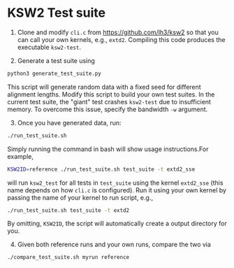 # KSW2 Test suite

1. Clone and modify `cli.c` from https://github.com/lh3/ksw2 so that you can call your own kernels,
   e.g., `extd2`.
Compiling this code produces the executable `ksw2-test`.

2. Generate a test suite using
```bash
python3 generate_test_suite.py
```
This script will generate random data with a fixed seed for different alignment lengths. Modify this
script to build your own test suites. In the current test suite, the "giant" test crashes
`ksw2-test` due to insufficient memory. To overcome this issue, specify the bandwidth `-w` argument. 

3. Once you have generated data, run:
```bash
./run_test_suite.sh
```
Simply running the command in bash will show usage instructions.For example,
```bash
KSW2ID=reference ./run_test_suite.sh test_suite -t extd2_sse
```
will run `ksw2_test` for all tests in `test_suite` using the kernel `extd2_sse` (this name depends
on how `cli.c` is configured). Run it using your own kernel by passing the name of your kernel to
run script, e.g.,

```bash
./run_test_suite.sh test_suite -t extd2
```
By omitting, `KSW2ID`, the script will automatically create a output directory for you.

4. Given both reference runs and your own runs, compare the two via
```bash
./compare_test_suite.sh myrun reference
```
